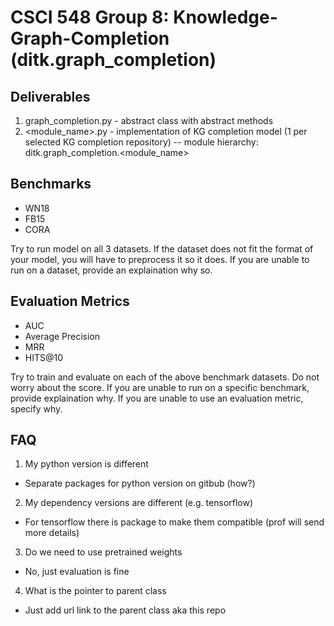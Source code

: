 # CSCI 548 Group 8: Knowledge-Graph-Completion (ditk.graph_completion)

## Deliverables
1. graph_completion.py - abstract class with abstract methods
2. \<module_name\>.py - implementation of KG completion model (1 per selected KG completion repository)
-- module hierarchy: ditk.graph_completion.\<module_name\>

## Benchmarks
- WN18
- FB15
- CORA

Try to run model on all 3 datasets. If the dataset does not fit the format of your model, you will have to preprocess it so it does. If you are unable to run on a dataset, provide an explaination why so.  

## Evaluation Metrics
- AUC
- Average Precision
- MRR
- HITS@10

Try to train and evaluate on each of the above benchmark datasets. Do not worry about the score. If you are unable to run on a specific benchmark, provide explaination why. If you are unable to use an evaluation metric, specify why. 

## FAQ
1. My python version is different
 - Separate packages for python version on gitbub (how?)
 
2. My dependency versions are different (e.g. tensorflow)
- For tensorflow there is package to make them compatible (prof will send more details)

3. Do we need to use pretrained weights
- No, just evaluation is fine

4. What is the pointer to parent class
- Just add url link to the parent class aka this repo
